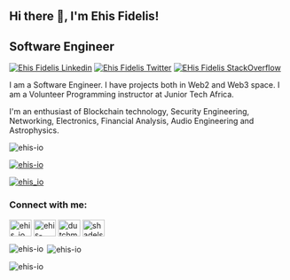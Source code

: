 <h2> Hi there 👋, I'm Ehis Fidelis! </h2>
<h2>Software Engineer </h2>

    
[![Ehis Fidelis Linkedin](https://img.shields.io/badge/LinkedIn-0077B5?style=for-the-badge&logo=linkedin&logoColor=white)](https://www.linkedin.com/in/ehis-fidelis/)
[![Ehis Fidelis Twitter](https://img.shields.io/badge/Twitter-1DA1F2?style=for-the-badge&logo=twitter&logoColor=white)](https://twitter.com/ehis-io)
[![EHis Fidelis StackOverflow](https://img.shields.io/badge/StackOverflow-F48024?style=for-the-badge&logo=stackoverflow&logoColor=white)](https://stackoverflow.com/users/edit/18987856)
<!-- This is using base64 encoded image. If you have a small image, you can upload the base64 version of it :D https://www.base64-image.de/ -->

I am a Software Engineer. I have projects both in Web2 and Web3 space. I am a Volunteer Programming instructor  at Junior Tech Africa.

I'm an enthusiast of Blockchain technology, Security Engineering, Networking, Electronics, Financial Analysis, Audio Engineering and Astrophysics.


<p align="left"> <img src="https://komarev.com/ghpvc/?username=ehis-io&label=Profile%20views&color=0e75b6&style=flat" alt="ehis-io" /> </p>

<p align="left"> <a href="https://github.com/ryo-ma/github-profile-trophy"><img src="https://github-profile-trophy.vercel.app/?username=ehis-io" alt="ehis-io" /></a> </p>

<p align="left"> <a href="https://twitter.com/ehis_io" target="blank"><img src="https://img.shields.io/twitter/follow/ehis_io?logo=twitter&style=for-the-badge" alt="ehis_io" /></a> </p>

<h3 align="left">Connect with me:</h3>
<p align="left">
<a href="https://twitter.com/ehis_io" target="blank"><img align="center" src="https://raw.githubusercontent.com/rahuldkjain/github-profile-readme-generator/master/src/images/icons/Social/twitter.svg" alt="ehis_io" height="30" width="40" /></a>
<a href="https://linkedin.com/in/ehis-fidelis" target="blank"><img align="center" src="https://raw.githubusercontent.com/rahuldkjain/github-profile-readme-generator/master/src/images/icons/Social/linked-in-alt.svg" alt="ehis-fidelis" height="30" width="40" /></a>
<a href="https://stackoverflow.com/users/ehis-io" target="blank"><img align="center" src="https://raw.githubusercontent.com/rahuldkjain/github-profile-readme-generator/master/src/images/icons/Social/stack-overflow.svg" alt="dutchman-io" height="30" width="40" /></a>
<a href="https://instagram.com/drunk.guitarist" target="blank"><img align="center" src="https://raw.githubusercontent.com/rahuldkjain/github-profile-readme-generator/master/src/images/icons/Social/instagram.svg" alt="shadelstone" height="30" width="40" /></a>
</p>



<p><img align="left" src="https://github-readme-stats.vercel.app/api/top-langs?username=ehis-io&show_icons=true&locale=en&layout=compact" alt="ehis-io" /></p>

<p>&nbsp;<img align="center" src="https://github-readme-stats.vercel.app/api?username=ehis-io&show_icons=true&locale=en" alt="ehis-io" /></p>

<p><img align="center" src="https://github-readme-streak-stats.herokuapp.com/?user=ehis-io&" alt="ehis-io" /></p>






